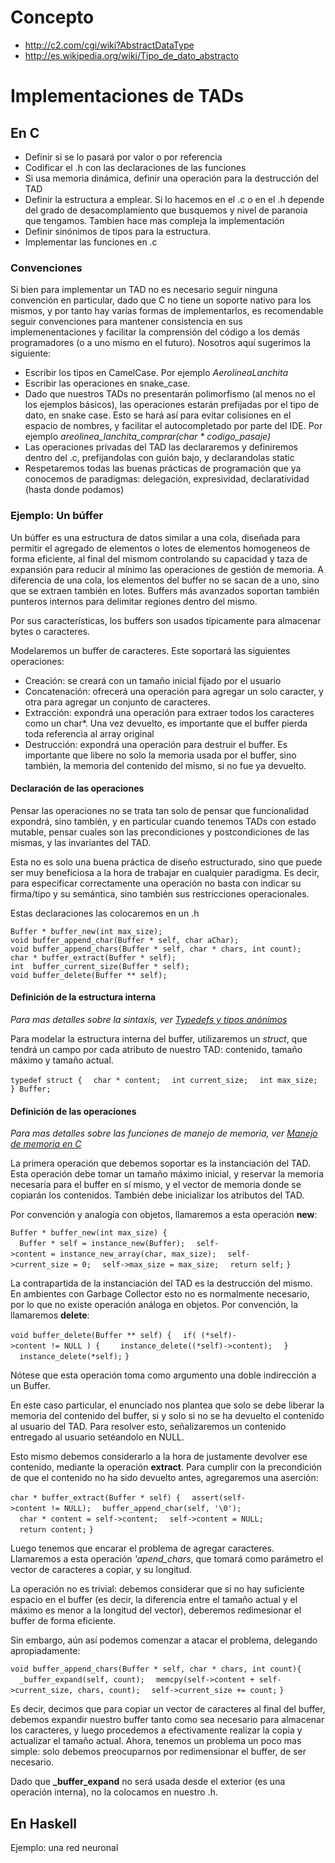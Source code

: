 Concepto
========

-   <http://c2.com/cgi/wiki?AbstractDataType>
-   <http://es.wikipedia.org/wiki/Tipo_de_dato_abstracto>

Implementaciones de TADs
========================

En C
----

-   Definir si se lo pasará por valor o por referencia
-   Codificar el .h con las declaraciones de las funciones
-   Si usa memoria dinámica, definir una operación para la destrucción del TAD
-   Definir la estructura a emplear. Si lo hacemos en el .c o en el .h depende del grado de desacomplamiento que busquemos y nivel de paranoia que tengamos. Tambien hace mas compleja la implementación
-   Definir sinónimos de tipos para la estructura.
-   Implementar las funciones en .c

### Convenciones

Si bien para implementar un TAD no es necesario seguir ninguna convención en particular, dado que C no tiene un soporte nativo para los mismos, y por tanto hay varias formas de implementarlos, es recomendable seguir convenciones para mantener consistencia en sus implemenentaciones y facilitar la comprensión del código a los demás programadores (o a uno mismo en el futuro). Nosotros aquí sugerimos la siguiente:

-   Escribir los tipos en CamelCase. Por ejemplo *AerolineaLanchita*
-   Escribir las operaciones en snake\_case.
-   Dado que nuestros TADs no presentarán polimorfismo (al menos no el los ejemplos básicos), las operaciones estarán prefijadas por el tipo de dato, en snake case. Esto se hará así para evitar colisiones en el espacio de nombres, y facilitar el autocompletado por parte del IDE. Por ejemplo *areolinea\_lanchita\_comprar(char \* codigo\_pasaje)*
-   Las operaciones privadas del TAD las declararemos y definiremos dentro del .c, prefijandolas con guión bajo, y declarandolas static
-   Respetaremos todas las buenas prácticas de programación que ya conocemos de paradigmas: delegación, expresividad, declaratividad (hasta donde podamos)

### Ejemplo: Un búffer

Un búffer es una estructura de datos similar a una cola, diseñada para permitir el agregado de elementos o lotes de elementos homogeneos de forma eficiente, al final del mismom controlando su capacidad y taza de expansión para reducir al mínimo las operaciones de gestión de memoria. A diferencia de una cola, los elementos del buffer no se sacan de a uno, sino que se extraen también en lotes. Buffers más avanzados soportan también punteros internos para delimitar regiones dentro del mismo.

Por sus características, los buffers son usados típicamente para almacenar bytes o caracteres.

Modelaremos un buffer de caracteres. Este soportará las siguientes operaciones:

-   Creación: se creará con un tamaño inicial fijado por el usuario
-   Concatenación: ofrecerá una operación para agregar un solo caracter, y otra para agregar un conjunto de caracteres.
-   Extracción: expondrá una operación para extraer todos los caracteres como un char\*. Una vez devuelto, es importante que el buffer pierda toda referencia al array original
-   Destrucción: expondrá una operación para destruir el buffer. Es importante que libere no solo la memoria usada por el buffer, sino también, la memoria del contenido del mismo, si no fue ya devuelto.

#### Declaración de las operaciones

Pensar las operaciones no se trata tan solo de pensar que funcionalidad expondrá, sino también, y en particular cuando tenemos TADs con estado mutable, pensar cuales son las precondiciones y postcondiciones de las mismas, y las invariantes del TAD.

Esta no es solo una buena práctica de diseño estructurado, sino que puede ser muy beneficiosa a la hora de trabajar en cualquier paradigma. Es decir, para especificar correctamente una operación no basta con indicar su firma/tipo y su semántica, sino también sus restricciones operacionales.

Estas declaraciones las colocaremos en un .h

`Buffer * buffer_new(int max_size);`
`void buffer_append_char(Buffer * self, char aChar);`
`void buffer_append_chars(Buffer * self, char * chars, int count);`
`char * buffer_extract(Buffer * self);`
`int  buffer_current_size(Buffer * self);`
`void buffer_delete(Buffer ** self);`

#### Definición de la estructura interna

*Para mas detalles sobre la sintaxis, ver [Typedefs y tipos anónimos](typedefs-y-tipos-anonimos.html)*

Para modelar la estructura interna del buffer, utilizaremos un *struct*, que tendrá un campo por cada atributo de nuestro TAD: contenido, tamaño máximo y tamaño actual.

`typedef struct {`
`  char * content;`
`  int current_size;`
`  int max_size;`
`} Buffer;`

#### Definición de las operaciones

*Para mas detalles sobre las funciones de manejo de memoria, ver [Manejo de memoria en C](manejo-de-memoria-en-c.html)*

La primera operación que debemos soportar es la instanciación del TAD. Esta operación debe tomar un tamaño máximo inicial, y reservar la memoria necesaria para el buffer en sí mismo, y el vector de memoria donde se copiarán los contenidos. También debe inicializar los atributos del TAD.

Por convención y analogía con objetos, llamaremos a esta operación **new**:

`Buffer * buffer_new(int max_size) {`
`  Buffer * self = instance_new(Buffer);`
`  self->content = instance_new_array(char, max_size);`
`  self->current_size = 0;`
`  self->max_size = max_size;`
`  return self;`
`}`

La contrapartida de la instanciación del TAD es la destrucción del mismo. En ambientes con Garbage Collector esto no es normalmente necesario, por lo que no existe operación análoga en objetos. Por convención, la llamaremos **delete**:

`void buffer_delete(Buffer ** self) {`
`  if( (*self)->content != NULL ) {`
`    instance_delete((*self)->content);`
`  }`
`  instance_delete(*self);`
`}`

Nótese que esta operación toma como argumento una doble indirección a un Buffer.

En este caso particular, el enunciado nos plantea que solo se debe liberar la memoria del contenido del buffer, si y solo si no se ha devuelto el contenido al usuario del TAD. Para resolver esto, señalizaremos un contenido entregado al usuario setéandolo en NULL.

Esto mismo debemos considerarlo a la hora de justamente devolver ese contenido, mediante la operación **extract**. Para cumplir con la precondición de que el contenido no ha sido devuelto antes, agregaremos una aserción:

`char * buffer_extract(Buffer * self) {`
`  assert(self->content != NULL);`
`  buffer_append_char(self, '\0');`
`  char * content = self->content;`
`  self->content = NULL;`
`  return content;`
`}`

Luego tenemos que encarar el problema de agregar caracteres. Llamaremos a esta operación *'apend\_chars*, que tomará como parámetro el vector de caracteres a copiar, y su longitud.

La operación no es trivial: debemos considerar que si no hay suficiente espacio en el buffer (es decir, la diferencia entre el tamaño actual y el máximo es menor a la longitud del vector), deberemos redimesionar el buffer de forma eficiente.

Sin embargo, aún así podemos comenzar a atacar el problema, delegando apropiadamente:

`void buffer_append_chars(Buffer * self, char * chars, int count){`
`  _buffer_expand(self, count);`
`  memcpy(self->content + self->current_size, chars, count);`
`  self->current_size += count;`
`}`

Es decir, decimos que para copiar un vector de caracteres al final del buffer, debemos expandir nuestro buffer tanto como sea necesario para almacenar los caracteres, y luego procedemos a efectivamente realizar la copia y actualizar el tamaño actual. Ahora, tenemos un problema un poco mas simple: solo debemos preocuparnos por redimensionar el buffer, de ser necesario.

Dado que **\_buffer\_expand** no será usada desde el exterior (es una operación interna), no la colocamos en nuestro .h.

En Haskell
----------

Ejemplo: una red neuronal
